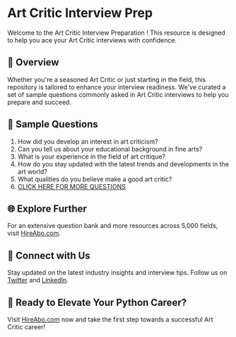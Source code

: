 # Art Critic Interview Prep

Welcome to the Art Critic Interview Preparation ! This resource is designed to help you ace your Art Critic interviews with confidence.

## 🚀 Overview

Whether you're a seasoned Art Critic or just starting in the field, this repository is tailored to enhance your interview readiness. We've curated a set of sample questions commonly asked in Art Critic interviews to help you prepare and succeed.

## 📝 Sample Questions

1. How did you develop an interest in art criticism?
2. Can you tell us about your educational background in fine arts?
3. What is your experience in the field of art critique?
4. How do you stay updated with the latest trends and developments in the art world?
5. What qualities do you believe make a good art critic?
6. [CLICK HERE FOR MORE QUESTIONS](https://hireabo.com/job/6_4_8/Art%20Critic)

## 🌐 Explore Further

For an extensive question bank and more resources across 5,000 fields, visit [HireAbo.com](https://www.hireabo.com).

## 📱 Connect with Us

Stay updated on the latest industry insights and interview tips. Follow us on [Twitter](https://twitter.com/hireabo) and [LinkedIn](https://www.linkedin.com/in/hire-abo-3609972a8/).

## 🚀 Ready to Elevate Your Python Career?

Visit [HireAbo.com](https://www.hireabo.com) now and take the first step towards a successful Art Critic career!